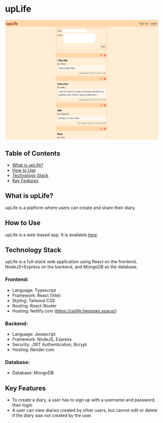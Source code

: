 # upLife

<img src="img/uplife-thumb.png" alt="upLife"></img>

## Table of Contents

- [What is upLife?](#desc)
- [How to Use](#how)
- [Technology Stack](#tech-stack)
- [Key Features](#key-features)

<a name="desc"></a>

## What is upLife?

upLife is a platform where users can create and share their diary.

<a name="how"></a>

## How to Use

upLife is a web-based app. It is available [_here_](https://uplife.heppoko.space/).

<a name="tech-stack"></a>

## Technology Stack

upLife is a full-stack web application using React on the frontend, NodeJS+Express on the backend, and MongoDB as the database.

### Frontend:

- Language: Typescript
- Framework: React (Vite)
- Styling: Tailwind CSS
- Routing: React-Router
- Hosting: Netlify.com (https://uplife.heppoko.space/)

### Backend:

- Language: Javascript
- Framework: NodeJS, Express
- Security: JWT Authentication, Bcrypt
- Hosting: Render.com

### Database:

- Database: MongoDB

<a name="key-features"></a>

## Key Features

- To create a diary, a user has to sign up with a username and password, then login
- A user can view diaries created by other users, but cannot edit or delete if the diary was not created by the user.
